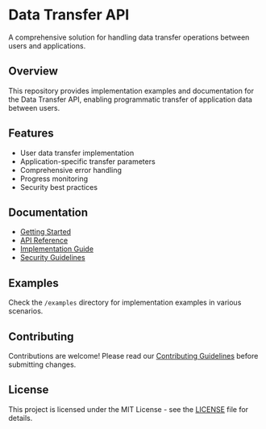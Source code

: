 # Data Transfer API

A comprehensive solution for handling data transfer operations between users and applications.

## Overview

This repository provides implementation examples and documentation for the Data Transfer API, enabling programmatic transfer of application data between users.

## Features

- User data transfer implementation
- Application-specific transfer parameters
- Comprehensive error handling
- Progress monitoring
- Security best practices

## Documentation

- [Getting Started](docs/getting-started.md)
- [API Reference](docs/api-reference.md)
- [Implementation Guide](docs/implementation-guide.md)
- [Security Guidelines](docs/security.md)

## Examples

Check the `/examples` directory for implementation examples in various scenarios.

## Contributing

Contributions are welcome! Please read our [Contributing Guidelines](CONTRIBUTING.md) before submitting changes.

## License

This project is licensed under the MIT License - see the [LICENSE](LICENSE) file for details.